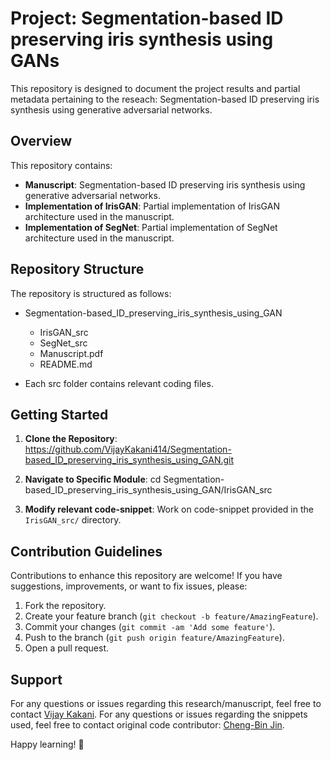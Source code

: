 # Project: Segmentation-based ID preserving iris synthesis using GANs

This repository is designed to document the project results and partial metadata pertaining to the reseach: Segmentation-based ID preserving iris synthesis using generative adversarial networks.

## Overview

This repository contains:

- **Manuscript**: Segmentation-based ID preserving iris synthesis using generative adversarial networks.
- **Implementation of IrisGAN**: Partial implementation of IrisGAN architecture used in the manuscript.
- **Implementation of SegNet**: Partial implementation of SegNet architecture used in the manuscript.

## Repository Structure

The repository is structured as follows:
- Segmentation-based_ID_preserving_iris_synthesis_using_GAN
  - IrisGAN_src
  - SegNet_src
  - Manuscript.pdf
  - README.md

- Each src folder contains relevant coding files.

## Getting Started

1. **Clone the Repository**: 
https://github.com/VijayKakani414/Segmentation-based_ID_preserving_iris_synthesis_using_GAN.git

2. **Navigate to Specific Module**: 
cd Segmentation-based_ID_preserving_iris_synthesis_using_GAN/IrisGAN_src

3. **Modify relevant code-snippet**: Work on code-snippet provided in the `IrisGAN_src/` directory.

## Contribution Guidelines

Contributions to enhance this repository are welcome! If you have suggestions, improvements, or want to fix issues, please:

1. Fork the repository.
2. Create your feature branch (`git checkout -b feature/AmazingFeature`).
3. Commit your changes (`git commit -am 'Add some feature'`).
4. Push to the branch (`git push origin feature/AmazingFeature`).
5. Open a pull request.

## Support

For any questions or issues regarding this research/manuscript, feel free to contact [Vijay Kakani](mailto:vijaykakanivja@gmail.com).
For any questions or issues regarding the snippets used, feel free to contact original code contributor: [Cheng-Bin Jin](mailto:sbkim0407@gmail.com).

Happy learning! 🚀
